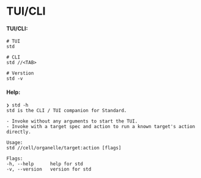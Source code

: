 # TUI/CLI

#### TUI/CLI:

```console
# TUI
std

# CLI
std //<TAB>

# Verstion
std -v
```

#### Help:

```console
❯ std -h
std is the CLI / TUI companion for Standard.

- Invoke without any arguments to start the TUI.
- Invoke with a target spec and action to run a known target's action directly.

Usage:
std //cell/organelle/target:action [flags]

Flags:
-h, --help      help for std
-v, --version   version for std
```
